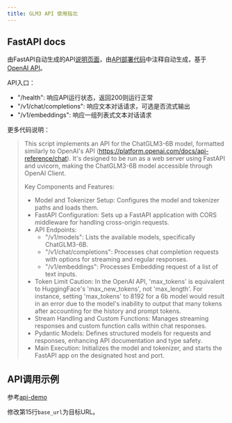 ```yaml
---
title: GLM3 API 使用指北
---
```


## FastAPI docs

由FastAPI自动生成的API[说明页面](http://yuany3721.site:6017/docs)，由[API部署代码](https://github.com/THUDM/ChatGLM3/blob/main/openai_api_demo/api_server.py)中注释自动生成，基于[OpenAI API](https://platform.openai.com/docs/api-reference/chat)。

API入口：
  - "/health": 响应API运行状态，返回200则运行正常
  - "/v1/chat/completions": 响应文本对话请求，可选是否流式输出
  - "/v1/embeddings": 响应一组列表式文本对话请求

更多代码说明：

> This script implements an API for the ChatGLM3-6B model,
> formatted similarly to OpenAI's API (https://platform.openai.com/docs/api-reference/chat).
> It's designed to be run as a web server using FastAPI and uvicorn,
> making the ChatGLM3-6B model accessible through OpenAI Client.
> 
> Key Components and Features:
> - Model and Tokenizer Setup: Configures the model and tokenizer paths and loads them.
> - FastAPI Configuration: Sets up a FastAPI application with CORS middleware for handling cross-origin requests.
> - API Endpoints:
>   - "/v1/models": Lists the available models, specifically ChatGLM3-6B.
>   - "/v1/chat/completions": Processes chat completion requests with options for streaming and regular responses.
>   - "/v1/embeddings": Processes Embedding request of a list of text inputs.
> - Token Limit Caution: In the OpenAI API, 'max_tokens' is equivalent to HuggingFace's 'max_new_tokens', not 'max_length'.
> For instance, setting 'max_tokens' to 8192 for a 6b model would result in an error due to the model's inability to output
> that many tokens after accounting for the history and prompt tokens.
> - Stream Handling and Custom Functions: Manages streaming responses and custom function calls within chat responses.
> - Pydantic Models: Defines structured models for requests and responses, enhancing API documentation and type safety.
> - Main Execution: Initializes the model and tokenizer, and starts the FastAPI app on the designated host and port.

## API调用示例

参考[api-demo](https://github.com/THUDM/ChatGLM3/blob/main/openai_api_demo/openai_api_request.py)

修改第15行`base_url`为目标URL。

